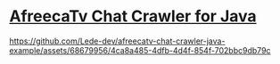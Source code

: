 # [AfreecaTv Chat Crawler for Java](https://github.com/Lede-dev/afreecatv-chat-crawler-java)

https://github.com/Lede-dev/afreecatv-chat-crawler-java-example/assets/68679956/4ca8a485-4dfb-4d4f-854f-702bbc9db79c

